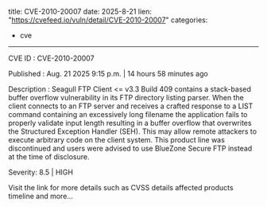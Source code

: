  
title: CVE-2010-20007
date: 2025-8-21
lien: "https://cvefeed.io/vuln/detail/CVE-2010-20007"
categories:
  - cve
---

CVE ID : CVE-2010-20007

Published :  Aug. 21
2025
9:15 p.m. | 14 hours
58 minutes ago

Description : Seagull FTP Client <= v3.3 Build 409 contains a stack-based buffer overflow vulnerability in its FTP directory listing parser. When the client connects to an FTP server and receives a crafted response to a LIST command containing an excessively long filename
the application fails to properly validate input length
resulting in a buffer overflow that overwrites the Structured Exception Handler (SEH). This may allow remote attackers to execute arbitrary code on the client system. This product line was discontinued and users were advised to use BlueZone Secure FTP instead
at the time of disclosure.

Severity: 8.5 | HIGH

Visit the link for more details
such as CVSS details
affected products
timeline
and more...
